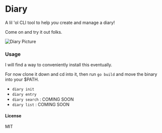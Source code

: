 # Diary

A lil 'ol CLI tool to help _you_ create and manage a diary!

Come on and try it out folks.

![Diary Picture](https://cdn1.vectorstock.com/i/thumb-large/63/35/text-book-kawaii-character-vector-16606335.jpg)

### Usage

I will find a way to conveniently install this eventually.

For now clone it down and cd into it, then run `go build`
and move the binary into your $PATH.

- `diary init`
- `diary entry`
- `diary search` : COMING SOON
- `diary list` : COMING SOON


#### License

MIT

